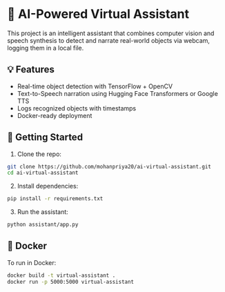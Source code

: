 # 🧠 AI-Powered Virtual Assistant

This project is an intelligent assistant that combines computer vision and speech synthesis to detect and narrate real-world objects via webcam, logging them in a local file.

## 💡 Features
- Real-time object detection with TensorFlow + OpenCV
- Text-to-Speech narration using Hugging Face Transformers or Google TTS
- Logs recognized objects with timestamps
- Docker-ready deployment

## 🚀 Getting Started

1. Clone the repo:
```bash
git clone https://github.com/mohanpriya20/ai-virtual-assistant.git
cd ai-virtual-assistant
```

2. Install dependencies:
```bash
pip install -r requirements.txt
```

3. Run the assistant:
```bash
python assistant/app.py
```

## 🐳 Docker
To run in Docker:
```bash
docker build -t virtual-assistant .
docker run -p 5000:5000 virtual-assistant
```
